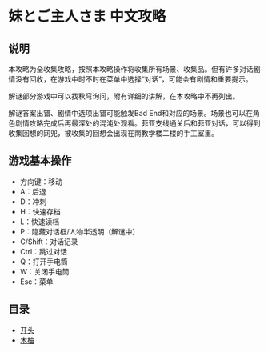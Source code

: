 # 妹とご主人さま 中文攻略

## 说明

本攻略为全收集攻略，按照本攻略操作将收集所有场景、收集品。但有许多对话剧情没有回收，在游戏中时不时在菜单中选择“对话”，可能会有剧情和重要提示。

解谜部分游戏中可以找秋穹询问，附有详细的讲解，在本攻略中不再列出。

解谜答案出错、剧情中选项出错可能触发Bad End和对应的场景。场景也可以在角色剧情攻略完成后再最深处的混沌处观看。菲亚支线通关后和菲亚对话，可以得到收集回想的网兜，被收集的回想会出现在南教学楼二楼的手工室里。

## 游戏基本操作

- 方向键：移动
- A：后退
- D：冲刺
- H：快速存档
- L：快速读档
- P：隐藏对话框/人物半透明（解谜中）
- C/Shift：对话记录
- Ctrl：跳过对话
- Q：打开手电筒
- W：关闭手电筒
- Esc：菜单

## 目录

- [开头](01开头.md)
- [木柚](02木柚.md)
